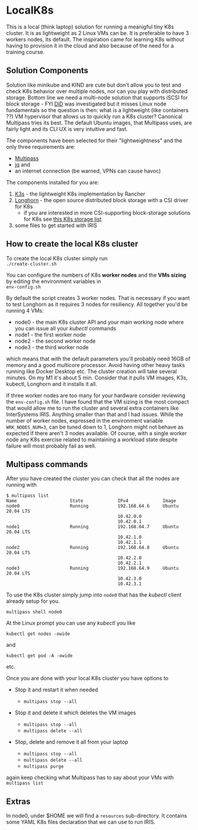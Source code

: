 # LocalK8s

This is a local (think laptop) solution for running a meanigful tiny K8s cluster.
It is as lightweight as 2 Linux VMs can be. It is preferable to have 3 workers nodes, its default.
The inspiration came for learning K8s without having to provision it in the cloud and also because of the need for a training course.

## Solution Components
Solution like minikube and KIND are cute but don't allow you to test and check K8s behavior over multiple nodes, nor can you play with distributed storage.
Bottom line we need a multi-node solution that supports iSCSI for block storage  - FYI [DiD](https://github.com/jpetazzo/dind) was investigated but it misses Linux node fundamentals so the question is then: what is a lightweight (like containers ??) VM hypervisor that allows us to quickly run a K8s cluster?
Canonical Multipass tries its best. The default Ubuntu images, that Multipass uses, are fairly light and its CLI UX is very intuitive and fast.

The components have been selected for their "lightweightness" and the only three requirements are:
- [Multipass](https://multipass.run/)
- [jq](https://stedolan.github.io/jq/download/) and
- an internet connection (be warned, VPNs can cause havoc)

The components installed for you are:
1. [K3s](https://k3s.io/) - the lightweight K8s implementation by Rancher
2. [Longhorn](https://longhorn.io/) - the open source distributed block storage with a CSI driver for K8s
	- if you are interested in more CSI-supporting block-storage solutions for K8s see [this K8s storage list](https://github.com/zrml/k8s-csi-storage-drivers)
3. some files to get started with IRIS

## How to create the local K8s cluster
To create the local K8s cluster simply run  
```./create-cluster.sh```  


You can configure the numbers of K8s **worker nodes** and the **VMs sizing** by editing the environment variables in  
```env-config.sh```  

By default the script creates 3 worker nodes. That is necessary if you want to test Longhorn as it requires 3 nodes for resiliency.
All together you'd be running 4 VMs:
- node0 - the main K8s cluster API and your main working node where you can issue all your *kubectl* commands
- node1 - the first worker node
- node2 - the second worker node
- node3 - the third worker node

which means that with the default parameters you'll probably need 16GB of memory and a good multicore processor. Avoid having other heavy tasks running like Docker Desktop etc.
The cluster creation will take several minutes. On my M1 it's about 5 min. Consider that it pulls VM images, K3s, kubectl, Longhorn and it installs it all.

If three worker nodes are too many for your hardware consider reviewing the `env-config.sh` file.
I have found that the VM sizing is the most compact that would allow me to run the cluster and several extra containers like InterSystems IRIS. Anything smaller than that and I had issues. 
While the number of worker nodes, expressed in the environment variable `WRK_NODES_NUM=3`, can be tuned down to 1, Longhorn might not behave as expected if there aren't 3 nodes available. Of course, with a single worker node any K8s exercise related to maintaining a workload state despite failure will most probably fail as well.

## Multipass commands
After you have created the cluster you can check that all the nodes are running with 
```
$ multipass list
Name                    State             IPv4             Image
node0                   Running           192.168.64.6     Ubuntu 20.04 LTS
                                          10.42.0.0
                                          10.42.0.1
node1                   Running           192.168.64.7     Ubuntu 20.04 LTS
                                          10.42.1.0
                                          10.42.1.1
node2                   Running           192.168.64.8     Ubuntu 20.04 LTS
                                          10.42.2.0
                                          10.42.2.1
node3                   Running           192.168.64.9     Ubuntu 20.04 LTS
                                          10.42.3.0
                                          10.42.3.1
```  

To use the K8s cluster simply jump into `node0` that has the *kubectl* client already setup for you. 
```
multipass shell node0
```    

At the Linux prompt you can use any _kubectl_ you like 
```
kubectl get nodes -owide
```  
and  
```
kubectl get pod -A -owide
```    
etc.  

Once you are done with your local K8s cluster you have options to
- Stop it and restart it when needed 
  - `multipass stop --all`  

- Stop it and delete it which deletes the VM images
  - `multipass stop --all`  
  - `multipass delete --all`  

- Stop, delete and remove it all from your laptop
  - `multipass stop --all`  
  - `multipass delete --all`  
  - `multipass purge`  


again keep checking what Multipass has to say about your VMs with `multipass list` 


## Extras
In node0, under $HOME we will find a `resources`  sub-directory.
It contains some YAML K8s files declaration that we can use to run IRIS.
